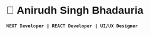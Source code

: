 <h1 style='font-family: Helvetica;'> 🌃 Anirudh Singh Bhadauria</h1>

**`NEXT Developer | REACT Developer | UI/UX Designer `**




